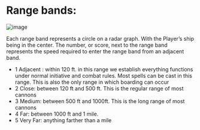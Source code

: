 # Range bands:
![image](https://t3.ftcdn.net/jpg/00/37/33/40/360_F_37334000_0ZFgz0UNMq9LsvzQlJ4SgVLMGqNoe6aV.jpg)

Each range band represents a circle on a radar graph. With the Player’s ship being in the center. The number, or score, next to the range band represents the speed required to enter the range band from an adjacent band.
* 1 Adjacent : within 120 ft. in this range we establish everything functions under normal initiative and combat rules. Most spells can be cast in this range. This is also the only range in which boarding can occur
* 2 Close: between 120 ft and 500 ft. This is the regular range of most cannons
* 3 Medium: between 500 ft and 1000ft. This is the long range of most cannons
* 4 Far: between 1000 ft and 1 mile.
* 5 Very Far: anything farther than a mile
